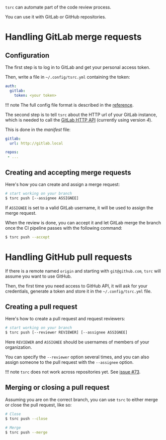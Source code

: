 `tsrc` can automate part of the code review process.

You can use it with GitLab or GitHub repositories.

# Handling GitLab merge requests

## Configuration

The first step is to log in to GitLab and get your personal access token.

Then, write a file in `~/.config/tsrc.yml` containing the token:

```yaml
auth:
  gitlab:
    token: <your token>
```

!!! note
    The full config file format is described in the [reference](../ref/formats.md).

The second step is to tell `tsrc` about the HTTP url of your GitLab instance, which is needed to call the [GitLab HTTP API](https://docs.gitlab.com/ce/api/) (currently using version *4*).

This is done in the *manifest* file:

```yaml
gitlab:
  url: http://gitlab.local

repos:
 - ...
```

## Creating and accepting merge requests

Here's how you can create and assign a merge request:

```bash
# start working on your branch
$ tsrc push [--assignee ASSIGNEE]
```

If `ASSIGNEE` is set to a valid GitLab username, it will be used to assign the merge request.


When the review is done, you can accept it and let GitLab merge the branch once
the CI pipeline passes with the following command:

```bash
$ tsrc push --accept
```

# Handling GitHub pull requests

If there is a remote named `origin` and starting with `git@github.com`, `tsrc` will assume you want to use GitHub.

Then, the first time you need access to GitHub API, it will ask for your credentials, generate a token and store it in the `~/.config/tsrc.yml` file.

## Creating a pull request

Here's how to create a pull request and request reviewers:

```bash
# start working on your branch
$ tsrc push [--reviewer REVIEWER] [--assignee ASSIGNEE]
```
Here `REVIEWER` and `ASSIGNEE` should be usernames of members of your organization.

You can specify the `--reviewer` option several times, and you can also assign someone to the pull request with the `--assignee` option.


!!! note
    `tsrc` does not work across repositories yet. See [issue #73](https://github.com/TankerHQ/tsrc/issues/73).


## Merging or closing a pull request


Assuming you are on the correct branch, you can use `tsrc` to either merge or close the pull request, like so:

```bash
# Close
$ tsrc push --close

# Merge
$ tsrc push --merge
```
